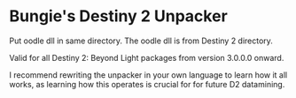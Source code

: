 # Bungie's Destiny 2 Unpacker
Put oodle dll in same directory. The oodle dll is from Destiny 2 directory.

Valid for all Destiny 2: Beyond Light packages from version 3.0.0.0 onward.

I recommend rewriting the unpacker in your own language to learn how it all works, as learning how this operates is crucial for for future D2 datamining.